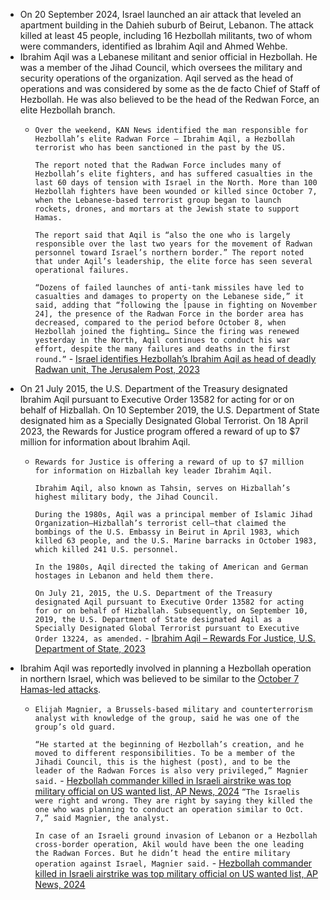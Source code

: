 - On 20 September 2024, Israel launched an air attack that leveled an apartment building in the Dahieh suburb of Beirut, Lebanon. The attack killed at least 45 people, including 16 Hezbollah militants, two of whom were commanders, identified as Ibrahim Aqil and Ahmed Wehbe.
- Ibrahim Aqil was a Lebanese militant and senior official in Hezbollah. He was a member of the Jihad Council, which oversees the military and security operations of the organization. Aqil served as the head of operations and was considered by some as the de facto Chief of Staff of Hezbollah. He was also believed to be the head of the Redwan Force, an elite Hezbollah branch.
	- `Over the weekend, KAN News identified the man responsible for Hezbollah’s elite Radwan Force – Ibrahim Aqil, a Hezbollah terrorist who has been sanctioned in the past by the US.`
	  
	  `The report noted that the Radwan Force includes many of Hezbollah’s elite fighters, and has suffered casualties in the last 60 days of tension with Israel in the North. More than 100 Hezbollah fighters have been wounded or killed since October 7, when the Lebanese-based terrorist group began to launch rockets, drones, and mortars at the Jewish state to support Hamas.`
	  
	  `The report said that Aqil is “also the one who is largely responsible over the last two years for the movement of Radwan personnel toward Israel’s northern border.” The report noted that under Aqil’s leadership, the elite force has seen several operational failures.`
	  
	  `“Dozens of failed launches of anti-tank missiles have led to casualties and damages to property on the Lebanese side,” it said, adding that “following the [pause in fighting on November 24], the presence of the Radwan Force in the border area has decreased, compared to the period before October 8, when Hezbollah joined the fighting… Since the firing was renewed yesterday in the North, Aqil continues to conduct his war effort, despite the many failures and deaths in the first round.”` - [Israel identifies Hezbollah’s Ibrahim Aqil as head of deadly Radwan unit, The Jerusalem Post, 2023](https://www.jpost.com/arab-israeli-conflict/article-776304)
- On 21 July 2015, the U.S. Department of the Treasury designated Ibrahim Aqil pursuant to Executive Order 13582 for acting for or on behalf of Hizballah. On 10 September 2019, the U.S. Department of State designated him as a Specially Designated Global Terrorist. On 18 April 2023, the Rewards for Justice program offered a reward of up to $7 million for information about Ibrahim Aqil.
	- `Rewards for Justice is offering a reward of up to $7 million for information on Hizballah key leader Ibrahim Aqil.`
	  
	  `Ibrahim Aqil, also known as Tahsin, serves on Hizballah’s highest military body, the Jihad Council.`
	  
	  `During the 1980s, Aqil was a principal member of Islamic Jihad Organization—Hizballah’s terrorist cell—that claimed the bombings of the U.S. Embassy in Beirut in April 1983, which killed 63 people, and the U.S. Marine barracks in October 1983, which killed 241 U.S. personnel.`
	  
	  `In the 1980s, Aqil directed the taking of American and German hostages in Lebanon and held them there.`
	  
	  `On July 21, 2015, the U.S. Department of the Treasury designated Aqil pursuant to Executive Order 13582 for acting for or on behalf of Hizballah. Subsequently, on September 10, 2019, the U.S. Department of State designated Aqil as a Specially Designated Global Terrorist pursuant to Executive Order 13224, as amended.` - [Ibrahim Aqil – Rewards For Justice, U.S. Department of State, 2023](https://rewardsforjustice.net/rewards/ibrahim-aqil/)
- Ibrahim Aqil was reportedly involved in planning a Hezbollah operation in northern Israel, which was believed to be similar to the [October 7 Hamas-led attacks](2023-%20Israel-Hamas%20War,%20Operation%20Iron%20Swords.md).
	- `Elijah Magnier, a Brussels-based military and counterterrorism analyst with knowledge of the group, said he was one of the group’s old guard.`
	  
	  `“He started at the beginning of Hezbollah’s creation, and he moved to different responsibilities. To be a member of the Jihadi Council, this is the highest (post), and to be the leader of the Radwan Forces is also very privileged,” Magnier said.` - [Hezbollah commander killed in Israeli airstrike was top military official on US wanted list, AP News, 2024](https://apnews.com/article/lebanon-hezbollah-israel-mideast-tensions-attack-8ec89de2b117b52e2c09b19155e35d13)
	  `“The Israelis were right and wrong. They are right by saying they killed the one who was planning to conduct an operation similar to Oct. 7,” said Magnier, the analyst.`
	  
	  `In case of an Israeli ground invasion of Lebanon or a Hezbollah cross-border operation, Akil would have been the one leading the Radwan Forces. But he didn’t head the entire military operation against Israel, Magnier said.` - [Hezbollah commander killed in Israeli airstrike was top military official on US wanted list, AP News, 2024](https://apnews.com/article/lebanon-hezbollah-israel-mideast-tensions-attack-8ec89de2b117b52e2c09b19155e35d13)